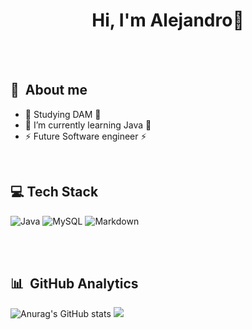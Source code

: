 <div align="center">
<h1 align="center">Hi, I'm Alejandro👋</h1>
</div>
<br>
<br>

## 💫 &nbsp;About me
- 📖 Studying DAM 📖 
- 🌱 I’m currently learning Java 🌱
- ⚡ Future Software engineer ⚡
<br>

## 💻 Tech Stack
![Java](https://img.shields.io/badge/java-%23ED8B00.svg?style=for-the-badge&logo=openjdk&logoColor=white) ![MySQL](https://img.shields.io/badge/mysql-%2300000f.svg?style=for-the-badge&logo=mysql&logoColor=white)
![Markdown](https://img.shields.io/badge/markdown-%23000000.svg?style=for-the-badge&logo=markdown&logoColor=white)

<br>
<br>

## 📊 &nbsp;GitHub Analytics
![Anurag's GitHub stats](https://github-readme-stats.vercel.app/api?username=AlejandroEleazar&show_icons=true&theme=tokyonight)
![](https://github-readme-stats.vercel.app/api/top-langs/?username=AlejandroEleazar&theme=tokyonight&hide_border=false&include_all_commits=false&count_private=false&layout=compact)


<!--


**AlejandroEleazar/AlejandroEleazar** is a ✨ _special_ ✨ repository because its `README.md` (this file) appears on your GitHub profile.

Here are some ideas to get you started:

- 🔭 I’m currently working on ...
- 🌱 I’m currently learning ...
- 👯 I’m looking to collaborate on ...
- 🤔 I’m looking for help with ...  
- 💬 Ask me about ...
- 📫 How to reach me: ...
- 😄 Pronouns: ...
- ⚡ Fun fact:...

-->
